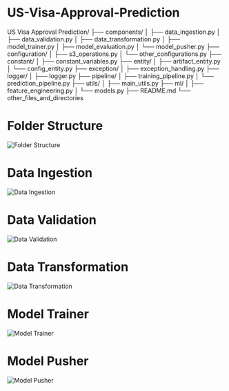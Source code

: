# US-Visa-Approval-Prediction
US Visa Approval Prediction/
├── components/
│   ├── data_ingestion.py
│   ├── data_validation.py
│   ├── data_transformation.py
│   ├── model_trainer.py
│   ├── model_evaluation.py
│   └── model_pusher.py
├── configuration/
│   ├── s3_operations.py
│   └── other_configurations.py
├── constant/
│   ├── constant_variables.py
├── entity/
│   ├── artifact_entity.py
│   └── config_entity.py
├── exception/
│   ├── exception_handling.py
├── logger/
│   ├── logger.py
├── pipeline/
│   ├── training_pipeline.py
│   └── prediction_pipeline.py
├── utils/
│   ├── main_utils.py
├── ml/
│   ├── feature_engineering.py
│   └── models.py
├── README.md
└── other_files_and_directories

# Folder Structure

![Folder Structure](https://github.com/nishantrv/US-Visa-Approval-Prediction/assets/18679312/0fe5ffd6-350d-4b4b-a931-3db90d577d63)

# Data Ingestion

![Data Ingestion](https://github.com/nishantrv/US-Visa-Approval-Prediction/assets/18679312/c3c4faee-58ba-4227-8710-d38aebd8003d)

# Data Validation

![Data Validation](https://github.com/nishantrv/US-Visa-Approval-Prediction/assets/18679312/36fcacec-664e-4d96-8d0f-47b52bc93ab3)

# Data Transformation

![Data Transformation](https://github.com/nishantrv/US-Visa-Approval-Prediction/assets/18679312/11f3f822-5e48-4b8d-b2e1-84d80eb1762b)

# Model Trainer

![Model Trainer](https://github.com/nishantrv/US-Visa-Approval-Prediction/assets/18679312/ffeebbdb-92cc-4ca4-b7be-39e468bcdda4)

# Model Pusher
![Model Pusher](https://github.com/nishantrv/US-Visa-Approval-Prediction/assets/18679312/096460df-aa16-4d1c-883b-71caa4a3be89)
